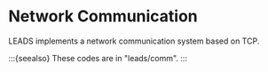 # Network Communication

LEADS implements a network communication system based on TCP.

:::{seealso}
These codes are in "leads/comm".
:::
